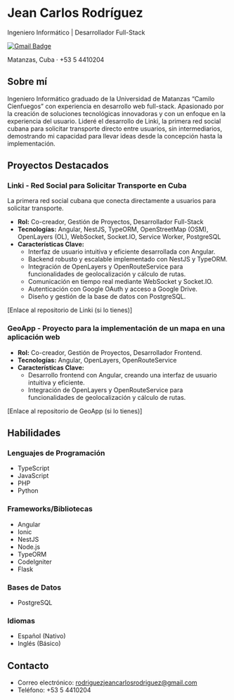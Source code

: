 # Jean Carlos Rodríguez

Ingeniero Informático | Desarrollador Full-Stack

[![Gmail Badge](https://img.shields.io/badge/Gmail-Correo-red?style=flat-square&logo=gmail)](mailto:rodriguezjeancarlosrodriguez@gmail.com)

Matanzas, Cuba · +53 5 4410204

## Sobre mí

Ingeniero Informático graduado de la Universidad de Matanzas “Camilo Cienfuegos” con experiencia en desarrollo web full-stack. Apasionado por la creación de soluciones tecnológicas innovadoras y con un enfoque en la experiencia del usuario. Lideré el desarrollo de Linki, la primera red social cubana para solicitar transporte directo entre usuarios, sin intermediarios, demostrando mi capacidad para llevar ideas desde la concepción hasta la implementación.

## Proyectos Destacados

### Linki - Red Social para Solicitar Transporte en Cuba

La primera red social cubana que conecta directamente a usuarios para solicitar transporte.

*   **Rol:** Co-creador, Gestión de Proyectos, Desarrollador Full-Stack
*   **Tecnologías:** Angular, NestJS, TypeORM, OpenStreetMap (OSM), OpenLayers (OL), WebSocket, Socket.IO, Service Worker, PostgreSQL
*   **Características Clave:**
    *   Interfaz de usuario intuitiva y eficiente desarrollada con Angular.
    *   Backend robusto y escalable implementado con NestJS y TypeORM.
    *   Integración de OpenLayers y OpenRouteService para funcionalidades de geolocalización y cálculo de rutas.
    *   Comunicación en tiempo real mediante WebSocket y Socket.IO.
    *   Autenticación con Google OAuth y acceso a Google Drive.
    *   Diseño y gestión de la base de datos con PostgreSQL.

[Enlace al repositorio de Linki (si lo tienes)]

### GeoApp - Proyecto para la implementación de un mapa en una aplicación web

*   **Rol:** Co-creador, Gestión de Proyectos, Desarrollador Frontend.
*   **Tecnologías:** Angular, OpenLayers, OpenRouteService
*   **Características Clave:**
    *   Desarrollo frontend con Angular, creando una interfaz de usuario intuitiva y eficiente.
    *   Integración de OpenLayers y OpenRouteService para funcionalidades de geolocalización y cálculo de rutas.

[Enlace al repositorio de GeoApp (si lo tienes)]

## Habilidades

### Lenguajes de Programación

*   TypeScript
*   JavaScript
*   PHP
*   Python

### Frameworks/Bibliotecas

*   Angular
*   Ionic
*   NestJS
*   Node.js
*   TypeORM
*   CodeIgniter
*   Flask

### Bases de Datos

*   PostgreSQL

### Idiomas

*   Español (Nativo)
*   Inglés (Básico)

## Contacto

*   Correo electrónico: [rodriguezjeancarlosrodriguez@gmail.com](mailto:rodriguezjeancarlosrodriguez@gmail.com)
*   Teléfono: +53 5 4410204
